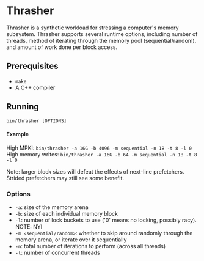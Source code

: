 # Thrasher

Thrasher is a synthetic workload for stressing a computer's memory subsystem.
Thrasher supports several runtime options, including number of threads,
method of iterating through the memory pool (sequential/random), and amount of
work done per block access.

## Prerequisites
- `make`
- A C++ compiler

## Running
`bin/thrasher [OPTIONS]`

#### Example
High MPKI: `bin/thrasher -a 16G -b 4096 -m sequential -n 1B -t 8 -l 0`  
High memory writes: `bin/thrasher -a 16G -b 64 -m sequential -n 1B -t 8 -l 0`  

Note: larger block sizes will defeat the effects of next-line prefetchers.
Strided prefetchers may still see some benefit.

### Options
- `-a`: size of the memory arena
- `-b`: size of each individual memory block
- `-l`: number of lock buckets to use ('0' means no locking, possibly racy). NOTE: NYI
- `-m <sequential/random>`: whether to skip around randomly through the memory
arena, or iterate over it sequentially
- `-n`: total number of iterations to perform (across all threads)
- `-t`: number of concurrent threads
